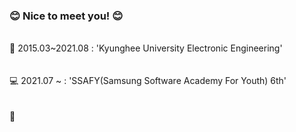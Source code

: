 ### 😊 Nice to meet you! 😊

<br>
🏫 2015.03~2021.08 : 'Kyunghee University Electronic Engineering'
<br>
<br>
<br>
💻 2021.07 ~ : 'SSAFY(Samsung Software Academy For Youth) 6th'
<br>
<br>
<br>
🏬
<!--
**Hwannam/Hwannam** is a ✨ _special_ ✨ repository because its `README.md` (this file) appears on your GitHub profile.

Here are some ideas to get you started:

- 🔭 I’m currently working on ...
- 🌱 I’m currently learning ...
- 👯 I’m looking to collaborate on ...
- 🤔 I’m looking for help with ...
- 💬 Ask me about ...
- 📫 How to reach me: ...
- 😄 Pronouns: ...
- ⚡ Fun fact: ...
-->
